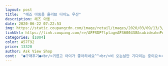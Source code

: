 ```yaml
---
layout: post 
title:  "헤즈 아동용 올리브 다이노 우산" 
description: 헤즈 아동 ..
date: 2020-06-22 07:22:53 
img: https://static.coupangcdn.com/image/retail/images/2020/03/09/13/3/4f2049c4-cbb8-4c56-9f35-c9e704221198.jpg 
linkUrl: https://link.coupang.com/re/AFFSDP?lptag=AF3600438&subid=ahnPublicAsk&pageKey=1336226150&itemId=2362101999&vendorItemId=70358442079&traceid=V0-113-b876ffb11517934b 
categories: [1004] 
color: A57F92 
price: 13320 
author: Ask View Shop 
cont:  "●구매후기●<br/>귀엽고 아이가 좋아하네요^^<br/>비 오는날만 기다리는 중이요ㅎ<br/>생각보다 커서 놀랬어요8살정도 아이가 써야할것같아요ㅎ<br/>손잡이 푹신푹신 5살 아들이 유치원 다닐 때 쓰려고 구입 했어요 맘에 들어요^^<br/>아이가 너무 좋아하하네요.<br/><br/>완전 이뻐요^^<br/>우리집 아들이 너무도 좋아해요.<br/>우산을 쓰고 좋아하는 공룡이 있다고 너무도 좋아함.<br/><br/>자동우산보다 더 안전하고 편해요.<br/><br/>자동이 아니라서 아이가 잘 피고 접을수 있을까했는데<br/>자동이 아니였네요 ㅎㅎㅎ 그래도 피고 접기 편해요<br/>귀엽고 아이가 좋아하네요^^<br/>비 오는날만 기다리는 중이요ㅎ<br/>생각보다 커서 놀랬어요8살정도 아이가 써야할것같아요ㅎ<br/>손잡이 푹신푹신 5살 아들이 유치원 다닐 때 쓰려고 구입 했어요 맘에 들어요^^<br/>아이가 너무 좋아하하네요.<br/><br/>완전 이뻐요^^<br/>우리집 아들이 너무도 좋아해요.<br/>우산을 쓰고 좋아하는 공룡이 있다고 너무도 좋아함.<br/><br/>자동우산보다 더 안전하고 편해요.<br/><br/>자동이 아니라서 아이가 잘 피고 접을수 있을까했는데<br/>자동이 아니였네요 ㅎㅎㅎ 그래도 피고 접기 편해요<br/>" 
---
```

